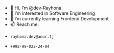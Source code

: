 - 👋 Hi, I’m @dev-Rayhona
- 👀 I’m interested in Software Engineering
- 🌱 I’m currently learning Frontend Development
- 📫 Reach me:
-     rayhona.dev@anur.tj
-     +992-99-022-24-04

<!---
dev-Rayhona/dev-Rayhona is a ✨ special ✨ repository because its `README.md` (this file) appears on your GitHub profile.
You can click the Preview link to take a look at your changes.
--->
